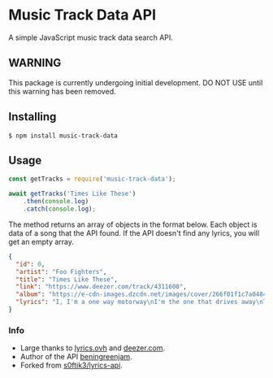 # Music Track Data API
A simple JavaScript music track data search API.

## WARNING
This package is currently undergoing initial development. DO NOT USE until this warning has been removed.  

## Installing
```
$ npm install music-track-data
```

## Usage
```javascript
const getTracks = require('music-track-data');

await getTracks('Times Like These')
    .then(console.log)
    .catch(console.log);
```
The method returns an array of objects in the format below. Each object is data of a song that the API found.
If the API doesn't find any lyrics, you will get an empty array.

```json
{
  "id": 0,
  "artist": "Foo Fighters",
  "title": "Times Like These",
  "link": "https://www.deezer.com/track/4311600",
  "album": "https://e-cdn-images.dzcdn.net/images/cover/266f01f1c7a04843d11cd08f9c07d11f/250x250-000000-80-0-0.jpg",
  "lyrics": "I, I'm a one way motorway\nI'm the one that drives away\nThen follows you back home\nI, I'm a street light shining\nI'm a wild light blinding bright\nBurning off alone..."
}
```


### Info
* Large thanks to [lyrics.ovh](https://lyrics.ovh/) and [deezer.com](https://deezer.com/).
* Author of the API [beningreenjam](https://github.com/beningreenjam).
* Forked from [s0ftik3/lyrics-api](https://github.com/s0ftik3/lyrics-api).